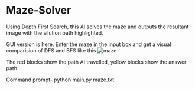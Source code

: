 # Maze-Solver

Using Depth First Search, this AI solves the maze and outputs the resultant image with the silution path highlighted.

GUI version is here. Enter the maze in the input box and get a visual comparision of DFS and BFS like this
![maze](https://user-images.githubusercontent.com/70687348/143082984-4c1c6d80-d563-44b0-9688-de3cf4915b07.png)

The red blocks show the path AI travelled, yellow blocks show the answer path.

Command prompt- python main.py maze.txt
